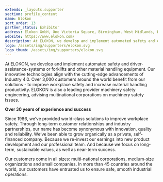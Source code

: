 ```yaml
---
extends: _layouts.supporter
section: profile_content
name: Elokon
sort_order: 13
partner_status: Exhibitor
address: Elokon GmbH, One Victoria Square, Birmingham, West Midlands, B1 2BD
website: https://www.elokon.com/
description: At ELOKON, we develop and implement automated safety and driver-assistence-systems or forklifts and other material handling equipment. Our innovative technologies align with the cutting-edge advancements of Industry 4.0. Over 3,000 customers around the world benefit from our solutions - to improve workplace safety and increase material handling productivity. ELOKON is also a leading provider machinery safety engineering, advising multinational corporations on machinery safety issues.
logo: /assets/img/supporters/elokon.svg
logo_thumb: /assets/img/supporters/elokon.svg
---
```

At ELOKON, we develop and implement automated safety and driver-assistence-systems or forklifts and other material handling equipment. Our innovative technologies align with the cutting-edge advancements of Industry 4.0. Over 3,000 customers around the world benefit from our solutions - to improve workplace safety and increase material handling productivity. ELOKON is also a leading provider machinery safety engineering, advising multinational corporations on machinery safety issues.

**Over 30 years of experience and success**

Since 1986, we’ve provided world-class solutions to improve workplace safety. Through long-term customer relationships and industry partnerships, our name has become synonymous with innovation, quality and reliability. We’ve been able to grow organically as a private, self-financed company. Because we re-invest our earnings into new product development and our professional team. And because we focus on long-term, sustainable values, as well as near-term success.

Our customers come in all sizes: multi-national corporations, medium-size organizations and small companies. In more than 45 countries around the world, our customers have entrusted us to ensure safe, smooth industrial operations.